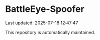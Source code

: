 # BattleEye-Spoofer

Last updated: 2025-07-18 12:47:47

This repository is automatically maintained.
